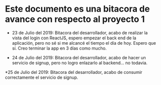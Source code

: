 # Este documento es una bitacora de avance con respecto al proyecto 1

* 23 de Julio del 2019: Bitacora del desarrollador, acabo de realizar la vista del login con ReactJS, espero empezar el back end de la aplicación, pero no sé si me alcancé el tiempo el día de hoy. Espero que sí. Creo terminar la app en 3 días como mucho.

* 24 de Julio del 2019: Bitacora del desarrollador, acabo de hacer un servicio de signup, pero no logro enlazarlo al backend... no todavia.

*25 de Julio del 2019: Bitacora del desarrollador, acabo de consumir correctamente el servicio de signup.
